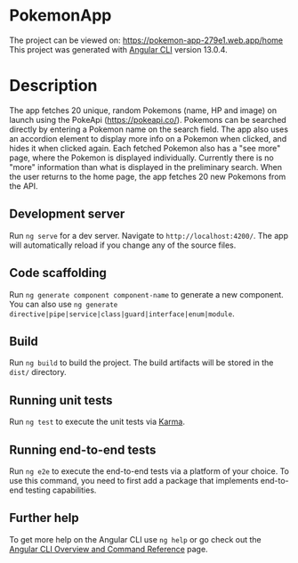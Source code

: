 # PokemonApp

The project can be viewed on: https://pokemon-app-279e1.web.app/home 
This project was generated with [Angular CLI](https://github.com/angular/angular-cli) version 13.0.4.

# Description

The app fetches 20 unique, random Pokemons (name, HP and image) on launch using the PokeApi (https://pokeapi.co/). Pokemons can be searched directly by entering a Pokemon name on the search field.
The app also uses an accordion element to display more info on a Pokemon when clicked, and hides it when clicked again.
Each fetched Pokemon also has a "see more" page, where the Pokemon is displayed individually. Currently there is no "more" information than what is displayed in the preliminary search. When the user returns to the home page, the app fetches 20 new Pokemons from the API.

## Development server

Run `ng serve` for a dev server. Navigate to `http://localhost:4200/`. The app will automatically reload if you change any of the source files.

## Code scaffolding

Run `ng generate component component-name` to generate a new component. You can also use `ng generate directive|pipe|service|class|guard|interface|enum|module`.

## Build

Run `ng build` to build the project. The build artifacts will be stored in the `dist/` directory.

## Running unit tests

Run `ng test` to execute the unit tests via [Karma](https://karma-runner.github.io).

## Running end-to-end tests

Run `ng e2e` to execute the end-to-end tests via a platform of your choice. To use this command, you need to first add a package that implements end-to-end testing capabilities.

## Further help

To get more help on the Angular CLI use `ng help` or go check out the [Angular CLI Overview and Command Reference](https://angular.io/cli) page.
